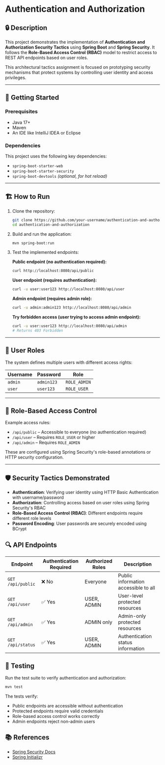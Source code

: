 # Authentication and Authorization

## 🔒 Description

This project demonstrates the implementation of **Authentication and Authorization Security Tactics** using **Spring Boot** and **Spring Security**. It follows the **Role-Based Access Control (RBAC)** model to restrict access to REST API endpoints based on user roles.

This architectural tactics assignment is focused on prototyping security mechanisms that protect systems by controlling user identity and access privileges.

---

## 🚀 Getting Started

### Prerequisites

- Java 17+
- Maven
- An IDE like IntelliJ IDEA or Eclipse

### Dependencies

This project uses the following key dependencies:

- `spring-boot-starter-web`
- `spring-boot-starter-security`
- `spring-boot-devtools` *(optional, for hot reload)*

---

## 🏗️ How to Run

1. Clone the repository:

   ```bash
   git clone https://github.com/your-username/authentication-and-authorization.git
   cd authentication-and-authorization
   ```

2. Build and run the application:

   ```bash
   mvn spring-boot:run
   ```

3. Test the implemented endpoints:

   **Public endpoint (no authentication required):**

   ```bash
   curl http://localhost:8080/api/public
   ```

   **User endpoint (requires authentication):**

   ```bash
   curl -u user:user123 http://localhost:8080/api/user
   ```

   **Admin endpoint (requires admin role):**

   ```bash
   curl -u admin:admin123 http://localhost:8080/api/admin
   ```

   **Try forbidden access (user trying to access admin endpoint):**

   ```bash
   curl -u user:user123 http://localhost:8080/api/admin
   # Returns 403 Forbidden
   ```

---

## 👥 User Roles

The system defines multiple users with different access rights:

| Username | Password   | Role         |
| -------- | ---------- | ------------ |
| `admin`  | `admin123` | `ROLE_ADMIN` |
| `user`   | `user123`  | `ROLE_USER`  |

---

## 🔐 Role-Based Access Control

Example access rules:

- `/api/public` – Accessible to everyone (no authentication required)
- `/api/user` – Requires `ROLE_USER` or higher
- `/api/admin` – Requires `ROLE_ADMIN`

These are configured using Spring Security's role-based annotations or HTTP security configuration.

---

## 🛡️ Security Tactics Demonstrated

- **Authentication**: Verifying user identity using HTTP Basic Authentication with username/password
- **Authorization**: Controlling access based on user roles using Spring Security's RBAC
- **Role-Based Access Control (RBAC)**: Different endpoints require different role levels
- **Password Encoding**: User passwords are securely encoded using BCrypt

## 🔍 API Endpoints

| Endpoint | Authentication Required | Authorized Roles | Description |
|----------|------------------------|------------------|-------------|
| `GET /api/public` | ❌ No | Everyone | Public information accessible to all |
| `GET /api/user` | ✅ Yes | USER, ADMIN | User-level protected resources |
| `GET /api/admin` | ✅ Yes | ADMIN only | Admin-only protected resources |
| `GET /api/status` | ✅ Yes | USER, ADMIN | Authentication status information |

## 🧪 Testing

Run the test suite to verify authentication and authorization:

```bash
mvn test
```

The tests verify:

- Public endpoints are accessible without authentication
- Protected endpoints require valid credentials
- Role-based access control works correctly
- Admin endpoints reject non-admin users

## 📚 References

- [Spring Security Docs](https://docs.spring.io/spring-security/site/docs/current/reference/html5/)
- [Spring Initializr](https://start.spring.io)

